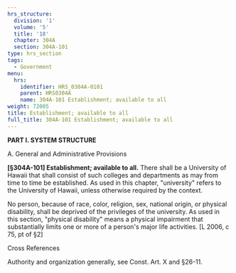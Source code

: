 ```yaml
---
hrs_structure:
  division: '1'
  volume: '5'
  title: '18'
  chapter: 304A
  section: 304A-101
type: hrs_section
tags:
  - Government
menu:
  hrs:
    identifier: HRS_0304A-0101
    parent: HRS0304A
    name: 304A-101 Establishment; available to all
weight: 72005
title: Establishment; available to all
full_title: 304A-101 Establishment; available to all
---
```

**PART I. SYSTEM STRUCTURE**

A. General and Administrative Provisions

**[§304A-101] Establishment; available to all.** There shall be a University of Hawaii that shall consist of such colleges and departments as may from time to time be established. As used in this chapter, "university" refers to the University of Hawaii, unless otherwise required by the context.

No person, because of race, color, religion, sex, national origin, or physical disability, shall be deprived of the privileges of the university. As used in this section, "physical disability" means a physical impairment that substantially limits one or more of a person's major life activities. [L 2006, c 75, pt of §2]

Cross References

Authority and organization generally, see Const. Art. X and §26-11.